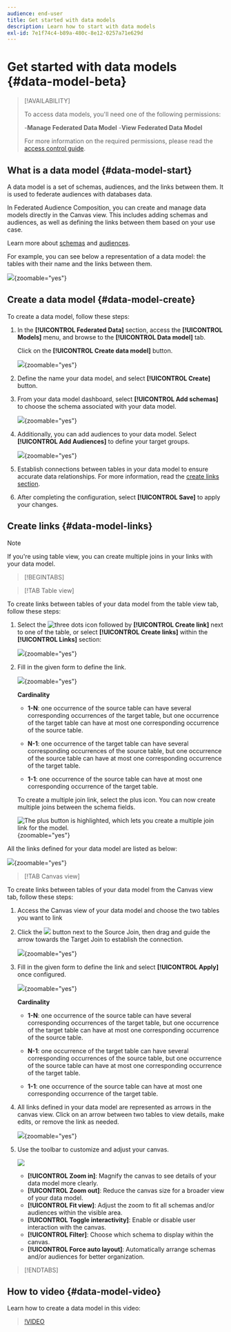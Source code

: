 ```yaml
---
audience: end-user
title: Get started with data models
description: Learn how to start with data models
exl-id: 7e1f74c4-b89a-480c-8e12-0257a71e629d
---
```


# Get started with data models {#data-model-beta}

>[!AVAILABILITY]
>
>To access data models, you'll need one of the following permissions:
>
>-**Manage Federated Data Model**
>-**View Federated Data Model**
>
>For more information on the required permissions, please read the [access control guide](/help/governance-privacy-security/access-control.md).

## What is a data model {#data-model-start}

A data model is a set of schemas, audiences, and the links between them. It is used to federate audiences with databases data.

In Federated Audience Composition, you can create and manage data models directly in the Canvas view. This includes adding schemas and audiences, as well as defining the links between them based on your use case.

Learn more about [schemas](../customer/schemas.md#schema-start) and [audiences](../start/audiences.md).

For example, you can see below a representation of a data model: the tables with their name and the links between them.

![](assets/datamodel.png){zoomable="yes"}

## Create a data model {#data-model-create}

To create a data model, follow these steps:

1. In the **[!UICONTROL Federated Data]** section, access the **[!UICONTROL Models]** menu, and browse to the **[!UICONTROL Data model]** tab. 

    Click on the **[!UICONTROL Create data model]** button.

    ![](assets/datamodel_create.png){zoomable="yes"}

2. Define the name your data model, and select **[!UICONTROL Create]** button.

3. From your data model dashboard, select **[!UICONTROL Add schemas]** to choose the schema associated with your data model.

    ![](assets/datamodel_schemas.png){zoomable="yes"}

4. Additionally, you can add audiences to your data model. Select **[!UICONTROL Add Audiences]** to define your target groups.

    ![](assets/datamodel-audiences.png){zoomable="yes"}

5. Establish connections between tables in your data model to ensure accurate data relationships. For more information, read the [create links section](#data-model-links).

6. After completing the configuration, select **[!UICONTROL Save]** to apply your changes.

## Create links {#data-model-links}

>[!NOTE]
>
>If you're using table view, you can create multiple joins in your links with your data model.

>[!BEGINTABS]

>[!TAB Table view]

To create links between tables of your data model from the table view tab, follow these steps: 

1. Select the ![three dots icon](/help/assets/icons/more.png) followed by **[!UICONTROL Create link]** next to one of the table, or select **[!UICONTROL Create links]** within the **[!UICONTROL Links]** section:

    ![](assets/datamodel_createlinks.png){zoomable="yes"}

2. Fill in the given form to define the link.

    ![](assets/datamodel_link.png){zoomable="yes"}

    **Cardinality**

     * **1-N**: one occurrence of the source table can have several corresponding occurrences of the target table, but one occurrence of the target table can have at most one corresponding occurrence of the source table.

     * **N-1**: one occurrence of the target table can have several corresponding occurrences of the source table, but one occurrence of the source table can have at most one corresponding occurrence of the target table.
     
     * **1-1**: one occurrence of the source table can have at most one corresponding occurrence of the target table.
  
    To create a multiple join link, select the plus icon. You can now create multiple joins between the schema fields.

    ![The plus button is highlighted, which lets you create a multiple join link for the model.](assets/multi-join.png){zoomable="yes"}

All the links defined for your data model are listed as below:

![](assets/datamodel_alllinks.png){zoomable="yes"}

>[!TAB Canvas view]

To create links between tables of your data model from the Canvas view tab, follow these steps: 

1. Access the Canvas view of your data model and choose the two tables you want to link

2. Click the ![](assets/do-not-localize/Smock_AddCircle_18_N.svg) button next to the Source Join, then drag and guide the arrow towards the Target Join to establish the connection.

    ![](assets/datamodel.gif){zoomable="yes"}

3. Fill in the given form to define the link and select **[!UICONTROL Apply]** once configured.

    ![](assets/datamodel-canvas-1.png){zoomable="yes"}

    **Cardinality**

     * **1-N**: one occurrence of the source table can have several corresponding occurrences of the target table, but one occurrence of the target table can have at most one corresponding occurrence of the source table.

     * **N-1**: one occurrence of the target table can have several corresponding occurrences of the source table, but one occurrence of the source table can have at most one corresponding occurrence of the target table.
     
     * **1-1**: one occurrence of the source table can have at most one corresponding occurrence of the target table.

4. All links defined in your data model are represented as arrows in the canvas view. Click on an arrow between two tables to view details, make edits, or remove the link as needed.

    ![](assets/datamodel-canvas-2.png){zoomable="yes"}

5. Use the toolbar to customize and adjust your canvas.

    ![](assets/datamodel-canvas-3.png)

    * **[!UICONTROL Zoom in]**: Magnify the canvas to see details of your data model more clearly.
    * **[!UICONTROL Zoom out]**: Reduce the canvas size for a broader view of your data model.
    * **[!UICONTROL Fit view]**: Adjust the zoom to fit all schemas and/or audiences within the visible area.
    * **[!UICONTROL Toggle interactivity]**: Enable or disable user interaction with the canvas.
    * **[!UICONTROL Filter]**: Choose which schema to display within the canvas.
    * **[!UICONTROL Force auto layout]**: Automatically arrange schemas and/or audiences for better organization.

>[!ENDTABS]

## How to video {#data-model-video}

Learn how to create a data model in this video:

>[!VIDEO](https://video.tv.adobe.com/v/3432020)

